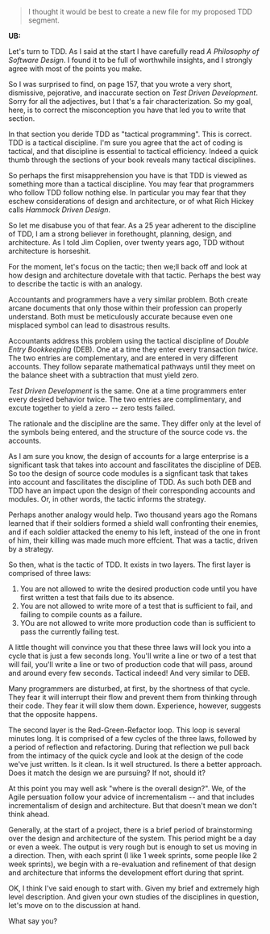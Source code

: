 >I thought it would be best to create a new file for my proposed TDD segment.

**UB:**

Let's turn to TDD.  As I said at the start I have carefully read _A Philosophy of Software Design_. I found it to be full of worthwhile insights, and I strongly agree with most of the points you make.  

So I was surprised to find, on page 157, that you wrote a very short, dismissive, pejorative, and inaccurate section on _Test Driven Development_.  Sorry for all the adjectives, but I that's a fair characterization.  So my goal, here, is to correct the misconception you have that led you to write that section. 

In that section you deride TDD as "tactical programming".  This is correct.  TDD is a tactical discipline.  I'm sure you agree that the act of coding is tactical, and that discipline is essential to tactical efficiency.  Indeed a quick thumb through the sections of your book reveals many tactical disciplines.  

So perhaps the first misapprehension you have is that TDD is viewed as something more than a tactical discipline.  You may fear that programmers who follow TDD follow nothing else.  In particular you may fear that they eschew considerations of design and architecture, or of what Rich Hickey calls _Hammock Driven Design_.  

So let me disabuse you of that fear.  As a 25 year adherent to the discipline of TDD, I am a strong believer in forethought, planning, design, and architecture.  As I told Jim Coplien, over twenty years ago, TDD without architecture is horseshit.

For the moment, let's focus on the tactic; then we;ll back off and look at how design and architecture dovetale with that tactic.  Perhaps the best way to describe the tactic is with an analogy.

Accountants and programmers have a very similar problem.  Both create arcane documents that only those within their profession can properly understand.  Both must be meticulously accurate because even one misplaced symbol can lead to disastrous results.  

Accountants address this problem using the tactical discipline of _Double Entry Bookkeeping_ (DEB).  One at a time they enter every transaction _twice_.  The two entries are complementary, and are entered in very different accounts.  They follow separate mathematical pathways until they meet on the balance sheet with a subtraction that must yield zero.

_Test Driven Development_ is the same.  One at a time programmers enter every desired behavior twice.  The two entries are complimentary, and excute together to yield a zero -- zero tests failed.

The rationale and the discipline are the same.  They differ only at the level of the symbols being entered, and the structure of the source code vs. the accounts.

As I am sure you know, the design of accounts for a large enterprise is a significant task that takes into account and fascilitates the discipline of DEB.  So too the design of source code modules is a signficant task that takes into account and fascilitates the discipline of TDD. As such both DEB and TDD have an impact upon the design of their corresponding accounts and modules.  Or, in other words, the tactic informs the strategy.

Perhaps another analogy would help.  Two thousand years ago the Romans learned that if their soldiers formed a shield wall confronting their enemies, and if each soldier attacked the enemy to his left, instead of the one in front of him, their killing was made much more effcient.  That was a tactic, driven by a strategy.  

So then, what is the tactic of TDD.  It exists in two layers.  The first layer is comprised of three laws:

1. You are not allowed to write the desired production code until you have first written a test that fails due to its absence.
2. You are not allowed to write more of a test that is sufficient to fail, and failing to compile counts as a failure.
3. YOu are not allowed to write more production code than is sufficient to pass the currently failing test.

A little thought will convince you that these three laws will lock you into a cycle that is just a few seconds long.  You'll write a line or two of a test that will fail, you'll write a line or two of production code that will pass, around and around every few seconds.  Tactical indeed!  And very similar to DEB.

Many programmers are disturbed, at first, by the shortness of that cycle.  They fear it will interrupt their flow and prevent them from thinking through their code.  They fear it will slow them down.  Experience, however, suggests that the opposite happens.  

The second layer is the Red-Green-Refactor loop.  This loop is several minutes long.  It is comprised of a few cycles of the three laws, followed by a period of reflection and refactoring.  During that reflection we pull back from the intimacy of the quick cycle and look at the design of the code we've just written.  Is it clean.  Is it well structured.  Is there a better approach.  Does it match the design we are pursuing?  If not, should it?  

At this point you may well ask "where is the overall design?".  We, of the Agile persuation follow your advice of incrementalism -- and that includes incrementalism of design and architecture.  But that doesn't mean we don't think ahead.

Generally, at the start of a project, there is a brief period of brainstorming over the design and architecture of the system.  This period might be a day or even a week.  The output is very rough but is enough to set us moving in a direction.  Then, with each sprint (I like 1 week sprints, some people like 2 week sprints), we begin with a re-evaluation and refinement of that design and architecture that informs the development effort during that sprint.

OK, I think I've said enough to start with. Given my brief and extremely high level description.  And given your own studies of the disciplines in question, let's move on to the discussion at hand.

What say you?
  